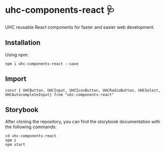# uhc-components-react 🩺

UHC reusable React components for faster and easier web development.

## Installation

Using npm:

```
npm i uhc-components-react --save
```

## Import

```
const { UHCButton, UHCInput, UHCIconButton, UHCRadioButton, UHCSelect, UHCAutocompleteInput} from "uhc-components-react"
```

## Storybook

After cloning the repository, you can find the storybook documentation with the following commands:

```
cd uhc-components-react
npm i
npm start
```
